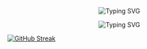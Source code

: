 <p align="center">
<img src="https://readme-typing-svg.demolab.com?font=Times+new+Roman&weight=500&size=24&duration=0.00000001&color=FB8C00&repeat=false&width=435&lines=Sumit+aka+Krieger" alt="Typing SVG" />
   </p>
   
   <p align="center">
  <img src="https://readme-typing-svg.demolab.com?font=Times+new+Roman&weight=500&size=24&pause=1000&color=FB8C00&repeat=false&width=435&lines=Web3+Enthusiast+and+Blockchain+Developer" alt="Typing SVG" />
     </p>

[![GitHub Streak](https://streak-stats.demolab.com?user=startup-dreamer&theme=highcontrast&hide_border=true&date_format=j%20M%5B%20Y%5D)](https://git.io/streak-stats)

